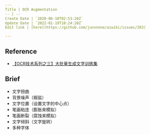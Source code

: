 ```yaml
---
Title | OCR Augmentation
-- | --
Create Date | `2020-06-18T02:53:20Z`
Update Date | `2022-01-19T10:24:20Z`
Edit link | [here](https://github.com/junxnone/aiwiki/issues/203)

---
```

## Reference
- [【OCR技术系列之三】大批量生成文字训练集](https://www.cnblogs.com/skyfsm/p/8436820.html)

## Brief

- 文字扭曲
- 背景噪声（椒盐）
- 文字位置（设置文字的中心点）
- 笔画粘连（膨胀来模拟）
- 笔画断裂（腐蚀来模拟）
- 文字倾斜（文字旋转）
- 多种字体

